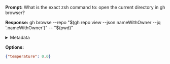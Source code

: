 **Prompt:**
What is the exact zsh command to: open the current directory in gh browser?


**Response:**
gh browse --repo "$(gh repo view --json nameWithOwner --jq '.nameWithOwner')" -- "$(pwd)"

<details><summary>Metadata</summary>

- Duration: 1194 ms
- Datetime: 2023-08-25T16:49:48.774935
- Model: gpt-3.5-turbo-0613

</details>

**Options:**
```json
{"temperature": 0.0}
```

